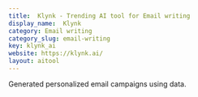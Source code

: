```yaml
---
title:  Klynk - Trending AI tool for Email writing
display_name:  Klynk
category: Email writing
category_slug: email-writing
key: klynk_ai
website: https://klynk.ai/
layout: aitool
---
```


Generated personalized email campaigns using data.
